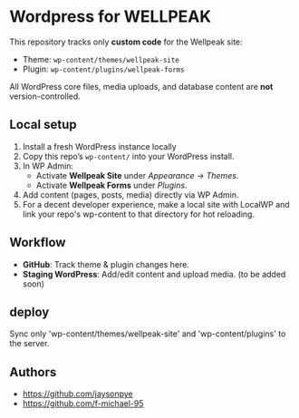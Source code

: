 # Wordpress for WELLPEAK

This repository tracks only **custom code** for the Wellpeak site:
- Theme: `wp-content/themes/wellpeak-site`
- Plugin: `wp-content/plugins/wellpeak-forms`

All WordPress core files, media uploads, and database content are **not** version-controlled.

## Local setup

1. Install a fresh WordPress instance locally
2. Copy this repo’s `wp-content/` into your WordPress install.
3. In WP Admin:
   - Activate **Wellpeak Site** under *Appearance → Themes*.
   - Activate **Wellpeak Forms** under *Plugins*.
4. Add content (pages, posts, media) directly via WP Admin.
5. For a decent developer experience, make a local site with LocalWP and link your repo's wp-content to that directory for hot reloading.

## Workflow

- **GitHub**: Track theme & plugin changes here.
- **Staging WordPress**: Add/edit content and upload media. (to be added soon)

## deploy
Sync only 'wp-content/themes/wellpeak-site' and 'wp-content/plugins' to the server.

## Authors
- https://github.com/jaysonpye
- https://github.com/f-michael-95
